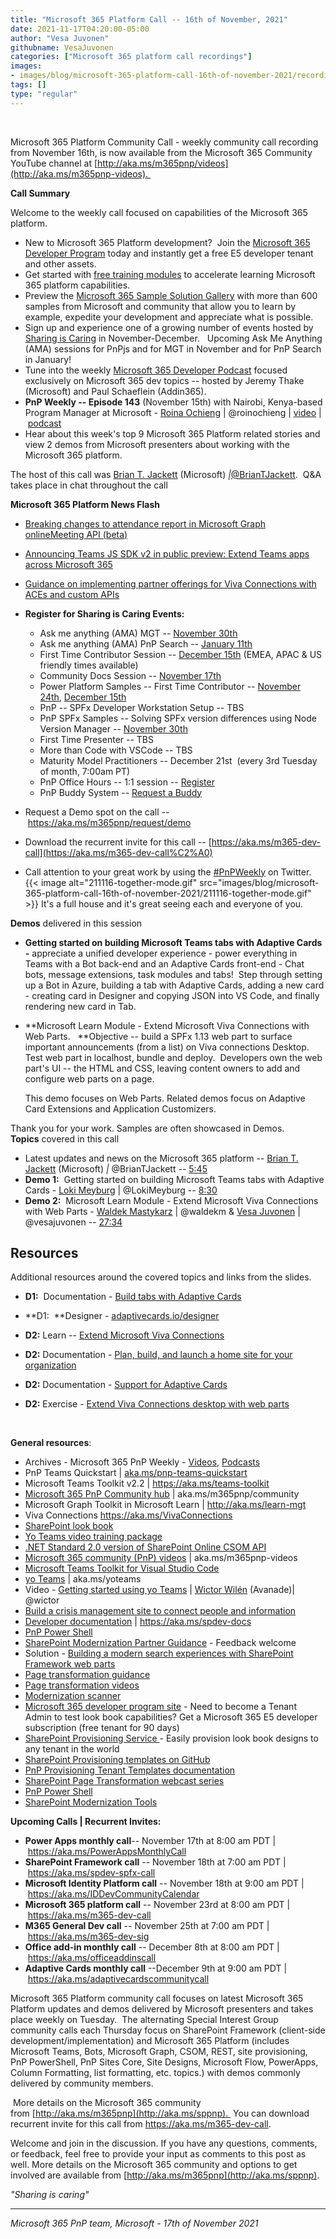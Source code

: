 ```yaml
---
title: "Microsoft 365 Platform Call -- 16th of November, 2021"
date: 2021-11-17T04:20:00-05:00
author: "Vesa Juvonen"
githubname: VesaJuvonen
categories: ["Microsoft 365 platform call recordings"]
images:
- images/blog/microsoft-365-platform-call-16th-of-november-2021/recording-16th-m365-platform.png
tags: []
type: "regular"
---
```

 

Microsoft 365 Platform Community Call - weekly community call recording
from November 16th, is now available from the Microsoft 365 Community
YouTube channel
at [http://aka.ms/m365pnp/videos](http://aka.ms/m365pnp-videos). 

**Call Summary**

Welcome to the weekly call focused on capabilities of the Microsoft 365
platform.   

-   New to Microsoft 365 Platform development?  Join the [Microsoft 365
    Developer Program](https://aka.ms/m365/devprogram) today and
    instantly get a free E5 developer tenant and other assets.  
-   Get started with [free training
    modules](https://aka.ms/m365/dev/learn) to accelerate learning
    Microsoft 365 platform capabilities.
-   Preview the [Microsoft 365 Sample Solution
    Gallery](https://aka.ms/m365/samples) with more than 600 samples
    from Microsoft and community that allow you to learn by example,
    expedite your development and appreciate what is possible.
-   Sign up and experience one of a growing number of events hosted by
    [Sharing is Caring](https://pnp.github.io/sharing-is-caring/) in
    November-December.   Upcoming Ask Me Anything (AMA) sessions for
    PnPjs and for MGT in November and for PnP Search in January!   
-   Tune into the weekly [Microsoft 365 Developer
    Podcast](https://m365devpodcast.com) focused exclusively on
    Microsoft 365 dev topics -- hosted by Jeremy Thake (Microsoft) and
    Paul Schaeflein (Addin365).
-   **PnP Weekly -- Episode 143** (November 15th) with Nairobi,
    Kenya-based Program Manager at Microsoft - [Roina
    Ochieng](http://twitter.com/roinochieng) |
    \@roinochieng | [video](https://techcommunity.microsoft.com/t5/microsoft-365-pnp-blog/microsoft-365-pnp-weekly-episode-143-roina-ochieng-microsoft/ba-p/2965580) | [podcast](https://pnpweekly.podbean.com/e/microsoft-365-pnp-weekly-episode-143-%e2%80%93-15th-of-november-2021/)
-   Hear about this week's top 9 Microsoft 365 Platform related stories
    and view 2 demos from Microsoft presenters about working with the
    Microsoft 365 platform.

The host of this call was [Brian T.
Jackett](http://twitter.com/BrianTJackett) (Microsoft)
*|*[\@BrianTJackett](https://techcommunity.microsoft.com/t5/user/viewprofilepage/user-id/4556).  Q&A takes
place in chat throughout the call

**Microsoft 365 Platform News Flash**

-   [Breaking changes to attendance report in Microsoft Graph
    onlineMeeting API
    (beta)](https://devblogs.microsoft.com/microsoft365dev/breaking-changes-to-attendance-report-in-microsoft-graph-onlinemeeting-api-beta/)

-   [Announcing Teams JS SDK v2 in public preview: Extend Teams apps
    across Microsoft
    365](https://devblogs.microsoft.com/microsoft365dev/announcing-teams-js-sdk-v2-in-public-preview-extend-teams-apps-across-microsoft-365/)

-   [Guidance on implementing partner offerings for Viva Connections
    with ACEs and custom
    APIs](https://devblogs.microsoft.com/microsoft365dev/guidance-on-implementing-partner-offerings-for-viva-connections-with-aces-and-custom-apis/)



-   **Register for Sharing is Caring Events:**
    -   Ask me anything (AMA) MGT -- [November
        30th](https://forms.office.com/Pages/ResponsePage.aspx?id=KtIy2vgLW0SOgZbwvQuRaXDXyCl9DkBHq4A2OG7uLpdUNlY2U1hHTjZHTlExNDRYVEhaVkQxUjgyMC4u)
    -   Ask me anything (AMA) PnP Search -- [January
        11th](https://forms.office.com/Pages/ResponsePage.aspx?id=KtIy2vgLW0SOgZbwvQuRaXDXyCl9DkBHq4A2OG7uLpdUOFpKRjdQQVlWOEdaRlk2WkI3WUVQWFVNUC4u)
    -   First Time Contributor Session -- [December
        15th](https://forms.office.com/Pages/ResponsePage.aspx?id=KtIy2vgLW0SOgZbwvQuRaXDXyCl9DkBHq4A2OG7uLpdUREZVRDVYUUJLT1VNRDM4SjhGMlpUNzBORy4u) (EMEA,
        APAC & US friendly times available)
    -   Community Docs Session -- [November
        17th](https://forms.office.com/Pages/ResponsePage.aspx?id=KtIy2vgLW0SOgZbwvQuRaXDXyCl9DkBHq4A2OG7uLpdUOUdFR0U1STdGS0lXUDA2Sk1YSE1WMEtHSy4u)  
    -   Power Platform Samples -- First Time Contributor -- [November
        24th](https://forms.office.com/pages/responsepage.aspx?id=KtIy2vgLW0SOgZbwvQuRaXDXyCl9DkBHq4A2OG7uLpdUMTFJWFFGVUxBNUFZQjZWRUdaOE5BMFkwNS4u), [December
        15th](https://forms.office.com/pages/responsepage.aspx?id=KtIy2vgLW0SOgZbwvQuRaXDXyCl9DkBHq4A2OG7uLpdUMTFJWFFGVUxBNUFZQjZWRUdaOE5BMFkwNS4u)
    -   PnP -- SPFx Developer Workstation Setup -- TBS
    -   PnP SPFx Samples -- Solving SPFx version differences using Node
        Version Manager -- [November
        30th](https://forms.office.com/Pages/ResponsePage.aspx?id=KtIy2vgLW0SOgZbwvQuRaXDXyCl9DkBHq4A2OG7uLpdUMDdKSjQxRDhKVzhCVUQ4VDdIQVZRVTZOSi4u)  
    -   First Time Presenter -- TBS
    -   More than Code with VSCode -- TBS 
    -   Maturity Model Practitioners -- December 21st  (every
        3rd Tuesday of month, 7:00am PT)
    -   PnP Office Hours -- 1:1 session
        -- [Register](https://outlook.office365.com/owa/calendar/PnPSharingisCaring@warner.digital/bookings/)
    -   PnP Buddy System -- [Request a
        Buddy](https://forms.office.com/Pages/ResponsePage.aspx?id=KtIy2vgLW0SOgZbwvQuRaXDXyCl9DkBHq4A2OG7uLpdUMjRRUVg4NElZUUJLTEY1TVVSVDJFRFpLRS4u)
-   Request a Demo spot on the
    call -- <https://aka.ms/m365pnp/request/demo>
-   Download the recurrent invite for this call
    -- [https://aka.ms/m365-dev-call](https://aka.ms/m365-dev-call%C2%A0)
-   Call attention to your great work by using
    the [#PnPWeekly](https://twitter.com/hashtag/PnPWeekly?src=hashtag_click) on
    Twitter.
{{< image alt="211116-together-mode.gif" src="images/blog/microsoft-365-platform-call-16th-of-november-2021/211116-together-mode.gif" >}}
It's a full house and it's great seeing each and everyone of you.  

**Demos** delivered in this session

-   **Getting started on building Microsoft Teams tabs with Adaptive
    Cards -** appreciate a unified developer experience - power
    everything in Teams with a Bot back-end and an Adaptive Cards
    front-end - Chat bots, message extensions, task modules and tabs! 
    Step through setting up a Bot in Azure, building a tab with Adaptive
    Cards, adding a new card - creating card in Designer and copying
    JSON into VS Code, and finally rendering new card in Tab.  

-   **Microsoft Learn Module - Extend Microsoft Viva Connections with
    Web Parts.   **Objective -- build a SPFx 1.13 web part to surface
    important announcements (from a list) on Viva connections Desktop. 
    Test web part in localhost, bundle and deploy.  Developers own the
    web part's UI -- the HTML and CSS, leaving content owners to add and
    configure web parts on a page. 

    This demo focuses on Web Parts. Related demos focus on Adaptive Card
    Extensions and Application Customizers. 

Thank you for your work. Samples are often showcased in Demos.
**Topics** covered in this call

-   Latest updates and news on the Microsoft 365 platform -- [Brian T.
    Jackett](http://twitter.com/BrianTJackett) (Microsoft) *|*
    \@BrianTJackett -- [5:45](https://youtu.be/HlLv3AQ-btk?t=345)
-   **Demo 1:**  Getting started on building Microsoft Teams tabs with
    Adaptive Cards - [Loki Meyburg](http://twitter.com/LokiMeyburg) |
    \@LokiMeyburg -- [8:30](https://youtu.be/HlLv3AQ-btk?t=510)
-   **Demo 2:**  Microsoft Learn Module - Extend Microsoft Viva
    Connections with Web Parts - [Waldek
    Mastykarz](http://twitter.com/waldekm) | \@waldekm & [Vesa
    Juvonen](http://twitter.com/vesajuvonen) | \@vesajuvonen --
    [27:34](https://youtu.be/HlLv3AQ-btk?t=1654)


## Resources

Additional resources around the covered topics and links from the
slides.

-   **D1:**  Documentation - [Build tabs with Adaptive
    Cards](https://docs.microsoft.com/microsoftteams/platform/tabs/how-to/build-adaptive-card-tabs) 

-   **D1:  **Designer -
    [adaptivecards.io/designer](https://adaptivecards.io/designer/) 

-   **D2:** Learn -- [Extend Microsoft Viva
    Connections](https://docs.microsoft.com/learn/paths/m365-extend-viva-connections/) 

-   **D2:** Documentation - [Plan, build, and launch a home site for
    your
    organization](https://docs.microsoft.com/sharepoint/home-site-plan) 

-   **D2:** Documentation - [Support for Adaptive
    Cards](https://docs.microsoft.com/microsoftteams/platform/task-modules-and-cards/cards/cards-reference#support-for-adaptive-cards) 

-   **D2:** Exercise - [Extend Viva Connections desktop with web
    parts](https://docs.microsoft.com/learn/modules/viva-connections-extend-with-web-parts/4-exercise-extend-viva-connections-desktop-with-web-parts) 

     


**General resources**:

-   Archives - Microsoft 365 PnP Weekly
    - [Videos](https://www.youtube.com/playlist?list=PLR9nK3mnD-OVYI-St_CBiFfuL4CZbBpkC), [Podcasts](https://pnpweekly.podbean.com/)  
-   PnP Teams Quickstart
    | [aka.ms/pnp-teams-quickstart](https://aka.ms/pnp-teams-quickstart)
-   Microsoft Teams Toolkit v2.2 | <https://aka.ms/teams-toolkit>
-   [Microsoft 365 PnP Community
    hub](https://techcommunity.microsoft.com/t5/microsoft-365-pnp/ct-p/Microsoft365PnP) |
    aka.ms/m365pnp/community 
-   Microsoft Graph Toolkit in Microsoft Learn
    | <http://aka.ms/learn-mgt>
-   Viva Connections <https://aka.ms/VivaConnections>
-   [SharePoint look
    book](https://lookbook.microsoft.com/?WT.mc_id=m365-24198-cxa)
-   [Yo Teams video training package](http://aka.ms/yoteams-training)
-   [.NET Standard 2.0 version of SharePoint Online CSOM
    API](https://developer.microsoft.com/microsoft-365/blogs/net-standard-version-of-sharepoint-online-csom-apis?WT.mc_id=m365-24198-cxa)
-   [Microsoft 365 community (PnP)
    videos](http://aka.ms/m365pnp-videos) | aka.ms/m365pnp-videos
-   [Microsoft Teams Toolkit for Visual Studio
    Code](https://marketplace.visualstudio.com/items?itemName=TeamsDevApp.ms-teams-vscode-extension)
-   [yo Teams](http://aka.ms/yoteams) | aka.ms/yoteams
-   Video - [Getting started using yo
    Teams](https://youtu.be/w0OrFkzNC10) | [Wictor
    Wilén](https://twitter.com/wictor) (Avanade)| \@wictor
-   [Build a crisis management site to connect people and
    information](https://techcommunity.microsoft.com/t5/microsoft-sharepoint-blog/build-a-crisis-management-site-to-connect-people-and-information/ba-p/1216791?WT.mc_id=m365-24198-cxa)
-   [Developer
    documentation](http://aka.ms/spdev-docs) | <https://aka.ms/spdev-docs>
-   [PnP Power Shell](https://aka.ms/sppnp-powershell)
-   [SharePoint Modernization Partner
    Guidance](http://aka.ms/sppnp-modernization-partnerguidance) -
    Feedback welcome
-   Solution - [Building a modern search experiences with SharePoint
    Framework web parts](https://aka.ms/pnp-modern-search)
-   [Page transformation
    guidance](https://aka.ms/sppnp-pagetransformation)
-   [Page transformation
    videos](https://aka.ms/sppnp-pagetransformationvideos)
-   [Modernization scanner](https://aka.ms/sppnp-modernizationscanner)
-   [Microsoft 365 developer program
    site](https://developer.microsoft.com/office/dev-program?WT.mc_id=m365-24198-cxa) -
    Need to become a Tenant Admin to test look book capabilities? Get a
    Microsoft 365 E5 developer subscription (free tenant for 90 days)
-   [SharePoint Provisioning
    Service ](https://lookbook.microsoft.com/)- Easily provision
    look book designs to any tenant in the world
-   [SharePoint Provisioning templates on
    GitHub](https://github.com/SharePoint/sp-dev-provisioning-templates)
-   [PnP Provisioning Tenant Templates
    documentation](https://docs.microsoft.com/sharepoint/dev/solution-guidance/pnp-provisioning-tenant-templates?WT.mc_id=m365-24198-cxa)
-   [SharePoint Page Transformation webcast
    series](https://developer.microsoft.com/sharepoint/blogs/sharepoint-page-transformation-webcast-series?WT.mc_id=m365-24198-cxa)
-   [PnP Power Shell](https://aka.ms/sppnp-powershell)
-   [SharePoint Modernization
    Tools](https://github.com/SharePoint/sp-dev-modernization/tree/dev/Tools)

**Upcoming Calls | Recurrent Invites:**


-   **Power Apps monthly call**-- November 17th at 8:00 am PDT
    | <https://aka.ms/PowerAppsMonthlyCall>
-   **SharePoint Framework call** -- November 18th at 7:00 am PDT
    | <https://aka.ms/spdev-spfx-call>
-   **Microsoft Identity Platform call** -- November 18th at 9:00 am
    PDT | <https://aka.ms/IDDevCommunityCalendar>
-   **Microsoft 365 platform call** -- November 23rd at 8:00 am
    PDT | <https://aka.ms/m365-dev-call>
-   **M365 General Dev call** -- November 25th at 7:00 am PDT
    | <https://aka.ms/m365-dev-sig>
-   **Office add-in monthly call** -- December 8th at 8:00 am PDT
    | <https://aka.ms/officeaddinscall>
-   **Adaptive Cards monthly call** --December 9th at 9:00 am PDT
| <https://aka.ms/adaptivecardscommunitycall>

Microsoft 365 Platform community call focuses on latest Microsoft 365
Platform updates and demos delivered by Microsoft presenters and takes
place weekly on Tuesday.  The alternating Special Interest Group
community calls each Thursday focus on SharePoint Framework (client-side
development/implementation) and Microsoft 365 Platform (includes
Microsoft Teams, Bots, Microsoft Graph, CSOM, REST, site provisioning,
PnP PowerShell, PnP Sites Core, Site Designs, Microsoft Flow, PowerApps,
Column Formatting, list formatting, etc. topics.) with demos commonly
delivered by community members. 

 More details on the Microsoft 365
community from [http://aka.ms/m365pnp](http://aka.ms/sppnp). 
You can download recurrent invite for this call
from <https://aka.ms/m365-dev-call>.  

Welcome and join in the
discussion. If you have any questions, comments, or feedback, feel free
to provide your input as comments to this post as well. More details on
the Microsoft 365 community and options to get involved are available
from [http://aka.ms/m365pnp](http://aka.ms/sppnp).


*"Sharing is caring"*

------------------------------------------------------------------------

*Microsoft 365 PnP team, Microsoft - 17th of November 2021*
